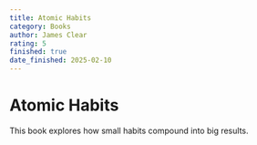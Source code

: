 ```yaml
---
title: Atomic Habits
category: Books
author: James Clear
rating: 5
finished: true
date_finished: 2025-02-10
---
```


# Atomic Habits
This book explores how small habits compound into big results.
